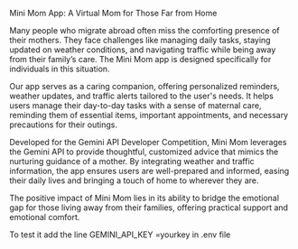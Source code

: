 Mini Mom App: A Virtual Mom for Those Far from Home

Many people who migrate abroad often miss the comforting presence of their mothers. They face challenges like managing daily tasks, staying updated on weather conditions, and navigating traffic while being away from their family’s care. The Mini Mom app is designed specifically for individuals in this situation.

Our app serves as a caring companion, offering personalized reminders, weather updates, and traffic alerts tailored to the user's needs. It helps users manage their day-to-day tasks with a sense of maternal care, reminding them of essential items, important appointments, and necessary precautions for their outings.

Developed for the Gemini API Developer Competition, Mini Mom leverages the Gemini API to provide thoughtful, customized advice that mimics the nurturing guidance of a mother. By integrating weather and traffic information, the app ensures users are well-prepared and informed, easing their daily lives and bringing a touch of home to wherever they are.

The positive impact of Mini Mom lies in its ability to bridge the emotional gap for those living away from their families, offering practical support and emotional comfort.



To test it add the line  GEMINI_API_KEY =yourkey  in .env file
